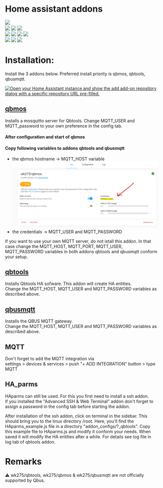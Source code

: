 # Home assistant addons
![](https://img.shields.io/badge/release-v3.1.2-blue)                 
![](https://img.shields.io/badge/arch-arm64-yellow)
![](https://img.shields.io/badge/-armv7-yellow) 
![](https://img.shields.io/badge/-amd64-yellow)
<br/>
![](https://img.shields.io/badge/interfaces_with-qbus_devices-green)
![](https://img.shields.io/badge/-home_assistant_devices-green)
![](https://img.shields.io/badge/-influxDB_v2/grafana_statistics-green)
![](https://img.shields.io/badge/-http_devices-green)
<br/>
![](https://img.shields.io/badge/prerequisites-HA--Operating_system-red)
![](https://img.shields.io/badge/-Hassio-red)
![](https://img.shields.io/badge/-HA--Supervised-red)

# Installation:
Install the 3 addons below. Preferred install priority is qbmos, qbtools, qbusmqtt.

[![Open your Home Assistant instance and show the add add-on repository dialog with a specific repository URL pre-filled.](https://my.home-assistant.io/badges/supervisor_add_addon_repository.svg)](https://my.home-assistant.io/redirect/supervisor_add_addon_repository/?repository_url=https://github.com/wk275/qbtools-v3_HA-addons.git)

## [qbmos](https://github.com/wk275/qbtools-v3_HA-addons/tree/main/qbmos)

Installs a mosquitto server for Qbtools. Change MQTT_USER and MQTT_password to your own preference in the config tab. 

#### After configuration and start of qbmos 
#### Copy following variables to addons qbtools and qbusmqtt

- the qbmos hostname -> MQTT_HOST variable
![alt text](<Qbmos hostname.png>)
- the credentials -> MQTT_USER and MQTT_PASSWORD

If you want to use your own MQTT server, do not istall this addon. In that case  change the MQTT_HOST, MQTT_PORT, MQTT_USER, MQTT_PASSWORD variables in both addons qbtools and qbusmqtt conform your setup.

## [qbtools](https://github.com/wk275/qbtools-v3_HA-addons/tree/main/qbtools)

Installs Qbtools HA sofware. This addon will create HA entities.
</br>Change the MQTT_HOST, MQTT_USER and MQTT_PASSWORD variables as described above.

## [qbusmqtt](https://github.com/wk275/qbtools-v3_HA-addons/tree/main/qbusmqtt)

Installs the QBUS MQTT gateway. 
<br/>Change the MQTT_HOST, MQTT_USER and MQTT_PASSWORD variables as described above.

## MQTT 
Don't forget to add the MQTT integration via 
</br> settings > devices & services >  push "+ ADD INTEGRATION" button > type MQTT 

## HA_parms 
HAparms can still be used. For this you first need to install a ssh addon. 
</br>If you installed the "Advanced SSH & Web Terminal" addon don't forget to assign a password in the config tab before starting the addon.

After installation of the ssh addon, click on terminal in the sidebar. This should bring you to the linux directory /root.
Here, you'll find the HAparms_example.js file in a directory "addon_configs/?_qbtools".
Copy this example file to HAparms.js and modify it conform your needs. When saved it will modify the HA entities after a while. For details see log file in log tab of qbtools addon.

# Remarks

⚠️ wk275/qbtools, wk275/qbmos & wk275/qbusmqtt are not officially supported by Qbus.
